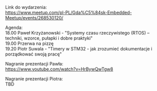Link do wydarzenia:  
https://www.meetup.com/pl-PL/Gda%C5%84sk-Embedded-Meetup/events/268530120/

Agenda:  
18.00 Paweł Krzyżanowski - "Systemy czasu rzeczywistego (RTOS) – techniki, wzorce, pułapki i dobre praktyki"  
19.00 Przerwa na pizzę  
19.20 Piotr Suwala - "Timery w STM32 - jak zrozumieć dokumentacje i porządkować swoją pracę"  

Nagranie prezentacji Pawła:  
https://www.youtube.com/watch?v=HrBywQwTgw8

Nagranie prezentacji Piotra:  
TBD
